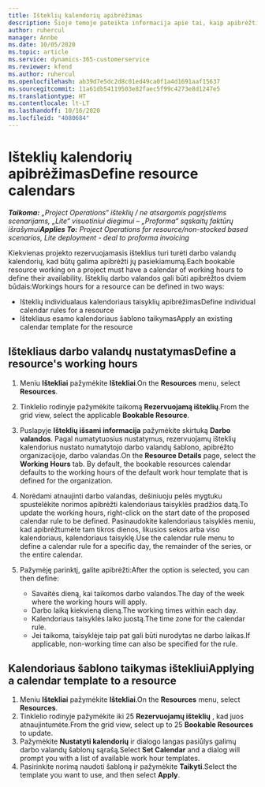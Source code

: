 ```yaml
---
title: Išteklių kalendorių apibrėžimas
description: Šioje temoje pateikta informacija apie tai, kaip apibrėžti darbo valandų kalendorius, skirtus „Project Operations“ ištekliams.
author: ruhercul
manager: Annbe
ms.date: 10/05/2020
ms.topic: article
ms.service: dynamics-365-customerservice
ms.reviewer: kfend
ms.author: ruhercul
ms.openlocfilehash: ab39d7e5dc2d8c01ed49ca0f1a4d1691aaf15637
ms.sourcegitcommit: 11a61db54119503e82faec5f99c4273e8d1247e5
ms.translationtype: HT
ms.contentlocale: lt-LT
ms.lasthandoff: 10/16/2020
ms.locfileid: "4080684"
---
```

# <a name="define-resource-calendars"></a><span data-ttu-id="ed691-103">Išteklių kalendorių apibrėžimas</span><span class="sxs-lookup"><span data-stu-id="ed691-103">Define resource calendars</span></span>

<span data-ttu-id="ed691-104">_**Taikoma:** „Project Operations“ išteklių / ne atsargomis pagrįstiems scenarijams, „Lite“ visuotiniui diegimui – „Proforma“ sąskaitų faktūrų išrašymui_</span><span class="sxs-lookup"><span data-stu-id="ed691-104">_**Applies To:** Project Operations for resource/non-stocked based scenarios, Lite deployment - deal to proforma invoicing_</span></span>

<span data-ttu-id="ed691-105">Kiekvienas projekto rezervuojamasis išteklius turi turėti darbo valandų kalendorių, kad būtų galima apibrėžti jų pasiekiamumą.</span><span class="sxs-lookup"><span data-stu-id="ed691-105">Each bookable resource working on a project must have a calendar of working hours to define their availability.</span></span> <span data-ttu-id="ed691-106">Išteklių darbo valandos gali būti apibrėžtos dviem būdais:</span><span class="sxs-lookup"><span data-stu-id="ed691-106">Workings hours for a resource can be defined in two ways:</span></span> 

   - <span data-ttu-id="ed691-107">Išteklių individualaus kalendoriaus taisyklių apibrėžimas</span><span class="sxs-lookup"><span data-stu-id="ed691-107">Define individual calendar rules for a resource</span></span>
   - <span data-ttu-id="ed691-108">Ištekliaus esamo kalendoriaus šablono taikymas</span><span class="sxs-lookup"><span data-stu-id="ed691-108">Apply an existing calendar template for the resource</span></span>

## <a name="define-a-resources-working-hours"></a><span data-ttu-id="ed691-109">Ištekliaus darbo valandų nustatymas</span><span class="sxs-lookup"><span data-stu-id="ed691-109">Define a resource's working hours</span></span>

1. <span data-ttu-id="ed691-110">Meniu **Ištekliai** pažymėkite **Ištekliai**.</span><span class="sxs-lookup"><span data-stu-id="ed691-110">On the **Resources** menu, select **Resources**.</span></span>
2. <span data-ttu-id="ed691-111">Tinklelio rodinyje pažymėkite taikomą **Rezervuojamą išteklių**.</span><span class="sxs-lookup"><span data-stu-id="ed691-111">From the grid view, select the applicable **Bookable Resource**.</span></span>
3. <span data-ttu-id="ed691-112">Puslapyje **Išteklių išsami informacija** pažymėkite skirtuką **Darbo valandos**. Pagal numatytuosius nustatymus, rezervuojamų išteklių kalendorius nustato numatytojo darbo valandų šablono, apibrėžto organizacijoje, darbo valandas.</span><span class="sxs-lookup"><span data-stu-id="ed691-112">On the **Resource Details** page, select the **Working Hours** tab. By default, the bookable resources calendar defaults to the working hours of the default work hour template that is defined for the organization.</span></span>
4. <span data-ttu-id="ed691-113">Norėdami atnaujinti darbo valandas, dešiniuoju pelės mygtuku spustelėkite norimos apibrėžti kalendoriaus taisyklės pradžios datą.</span><span class="sxs-lookup"><span data-stu-id="ed691-113">To update the working hours, right-click on the start date of the proposed calendar rule to be defined.</span></span> <span data-ttu-id="ed691-114">Pasinaudokite kalendoriaus taisyklės meniu, kad apibrėžtumėte tam tikros dienos, likusios sekos arba viso kalendoriaus, kalendoriaus taisyklę.</span><span class="sxs-lookup"><span data-stu-id="ed691-114">Use the calendar rule menu to define a calendar rule for a specific day, the remainder of the series, or the entire calendar.</span></span>
5. <span data-ttu-id="ed691-115">Pažymėję parinktį, galite apibrėžti:</span><span class="sxs-lookup"><span data-stu-id="ed691-115">After the option is selected, you can then define:</span></span>

    - <span data-ttu-id="ed691-116">Savaitės dieną, kai taikomos darbo valandos.</span><span class="sxs-lookup"><span data-stu-id="ed691-116">The day of the week where the working hours will apply.</span></span>
    - <span data-ttu-id="ed691-117">Darbo laiką kiekvieną dieną.</span><span class="sxs-lookup"><span data-stu-id="ed691-117">The working times within each day.</span></span>
    - <span data-ttu-id="ed691-118">Kalendoriaus taisyklės laiko juostą.</span><span class="sxs-lookup"><span data-stu-id="ed691-118">The time zone for the calendar rule.</span></span>
    - <span data-ttu-id="ed691-119">Jei taikoma, taisyklėje taip pat gali būti nurodytas ne darbo laikas.</span><span class="sxs-lookup"><span data-stu-id="ed691-119">If applicable, non-working time can also be specified for the rule.</span></span>

## <a name="applying-a-calendar-template-to-a-resource"></a><span data-ttu-id="ed691-120">Kalendoriaus šablono taikymas ištekliui</span><span class="sxs-lookup"><span data-stu-id="ed691-120">Applying a calendar template to a resource</span></span>

1. <span data-ttu-id="ed691-121">Meniu **Ištekliai** pažymėkite **Ištekliai**.</span><span class="sxs-lookup"><span data-stu-id="ed691-121">On the **Resources** menu, select **Resources**.</span></span>
2. <span data-ttu-id="ed691-122">Tinklelio rodinyje pažymėkite iki 25 **Rezervuojamų išteklių** , kad juos atnaujintumėte.</span><span class="sxs-lookup"><span data-stu-id="ed691-122">From the grid view, select up to 25 **Bookable Resources** to update.</span></span>
3. <span data-ttu-id="ed691-123">Pažymėkite **Nustatyti kalendorių** ir dialogo langas pasiūlys galimų darbo valandų šablonų sąrašą.</span><span class="sxs-lookup"><span data-stu-id="ed691-123">Select **Set Calendar** and a dialog will prompt you with a list of available work hour templates.</span></span>
4. <span data-ttu-id="ed691-124">Pasirinkite norimą naudoti šabloną ir pažymėkite **Taikyti**.</span><span class="sxs-lookup"><span data-stu-id="ed691-124">Select the template you want to use, and then select **Apply**.</span></span>

